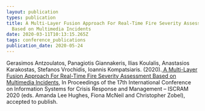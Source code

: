 ```yaml
---
layout: publication
types: publication
title: A Multi-Layer Fusion Approach For Real-Time Fire Severity Assessment
  Based on Multimedia Incidents
date: 2020-03-11T10:13:15.265Z
tags: conference_publications
publication_date: 2020-05-24
---
```

Gerasimos Antzoulatos, Panagiotis Giannakeris, Ilias Koulalis, Anastasios Karakostas, Stefanos Vrochidis, Ioannis Kompatsiaris. (2020).[ A Multi-Layer Fusion Approach For Real-Time Fire Severity Assessment Based on Multimedia Incidents](http://idl.iscram.org/files/gerasimosantzoulatos/2020/2209_GerasimosAntzoulatos_etal2020.pdf), In Proceedings of the 17th International Conference on Information Systems for Crisis Response and Management – ISCRAM 2020 (eds. Amanda Lee Hughes, Fiona McNeil and Christopher Zobel), accepted to publish.